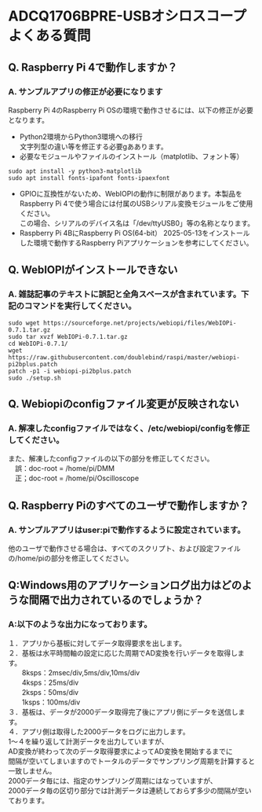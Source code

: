 # ADCQ1706BPRE-USBオシロスコープ よくある質問

## Q. Raspberry Pi 4で動作しますか？
 
### A. サンプルアプリの修正が必要になります
Raspberry Pi 4のRaspberry Pi OSの環境で動作させるには、以下の修正が必要となります。
- Python2環境からPython3環境への移行  
文字列型の違い等を修正する必要gああります。
- 必要なモジュールやファイルのインストール（matplotlib、フォント等）
```
sudo apt install -y python3-matplotlib
sudo apt install fonts-ipafont fonts-ipaexfont
```
- GPIOに互換性がないため、WebIOPIの動作に制限があります。本製品をRaspberry Pi 4で使う場合には付属のUSBシリアル変換モジュールをご使用ください。  
この場合、シリアルのデバイス名は「/dev/ttyUSB0」等の名称となります。
- Raspberry Pi 4BにRaspberry Pi OS(64-bit） 2025-05-13をインストールした環境で動作するRaspberry Piアプリケーションを参考にしてください。

## Q. WebIOPIがインストールできない
 
### A. 雑誌記事のテキストに誤記と全角スペースが含まれています。下記のコマンドを実行してください。
```
sudo wget https://sourceforge.net/projects/webiopi/files/WebIOPi-0.7.1.tar.gz
sudo tar xvzf WebIOPi-0.7.1.tar.gz
cd WebIOPi-0.7.1/
wget https://raw.githubusercontent.com/doublebind/raspi/master/webiopi-pi2bplus.patch
patch -p1 -i webiopi-pi2bplus.patch
sudo ./setup.sh
 ```
## Q. Webiopiのconfigファイル変更が反映されない
 
### A. 解凍したconfigファイルではなく、/etc/webiopi/configを修正してください。
また、解凍したconfigファイルの以下の部分を修正してください。  
　誤：doc-root = /home/pi/DMM  
　正；doc-root = /home/pi/Oscilloscope  

## Q. Raspberry Piのすべてのユーザで動作しますか？
 
### A. サンプルアプリはuser:piで動作するように設定されています。  
他のユーザで動作させる場合は、すべてのスクリプト、および設定ファイルの/home/piの部分を修正してください。


## Q:Windows用のアプリケーションログ出力はどのような間隔で出力されているのでしょうか？

### A:以下のような出力になっております。  
  
１．アプリから基板に対してデータ取得要求を出します。  
２．基板は水平時間軸の設定に応じた周期でAD変換を行いデータを取得します。  
　　8ksps：2msec/div,5ms/div,10ms/div  
　　4ksps：25ms/div  
　　2ksps：50ms/div  
　　1ksps：100ms/div  
３．基板は、データが2000データ取得完了後にアプリ側にデータを送信します。  
４．アプリ側は取得した2000データをログに出力します。  
1～４を繰り返して計測データを出力していますが、  
AD変換が終わって次のデータ取得要求によってAD変換を開始するまでに  
間隔が空いてしまいますのでトータルのデータでサンプリング周期を計算すると一致しません。  
2000データ毎には、指定のサンプリング周期にはなっていますが、  
2000データ毎の区切り部分では計測データは連続しておらず多少の間隔が空いております。
